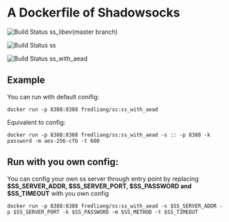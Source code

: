 # A Dockerfile of Shadowsocks

![Build Status](https://travis-ci.org/fredliang44/ss_docker.svg?branch=ss_libev) ss_libev(master branch)

![Build Status](https://travis-ci.org/fredliang44/ss_docker.svg?branch=ss) ss

![Build Status](https://travis-ci.org/fredliang44/ss_docker.svg?branch=ss_with_aead) ss_with_aead

## Example

You can run with default conifig:

    docker run -p 8388:8388 fredliang/ss:ss_with_aead

Equivalent to config:

    docker run -p 8388:8388 fredliang/ss:ss_with_aead -s :: -p 8388 -k password -m aes-256-cfb -t 600

## Run with you own config:

You can config your own ss server through entry point by replacing **$SS_SERVER_ADDR, $SS_SERVER_PORT, $SS_PASSWORD and $SS_TIMEOUT** with you own config

    docker run -p 8388:8388 fredliang/ss:ss_with_aead -s $SS_SERVER_ADDR -p $SS_SERVER_PORT -k $SS_PASSWORD -m $SS_METHOD -t $SS_TIMEOUT
